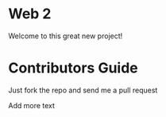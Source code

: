 Web 2
====
Welcome to this great new project!

Contributors Guide
====
Just fork the repo and send me a pull request

Add more text
